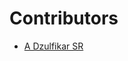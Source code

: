 # **Contributors**
<!-- prettier-ignore-start -->
- [A Dzulfikar SR](https://github.com/wlwtvr)
  
<!-- prettier-ignore-end -->